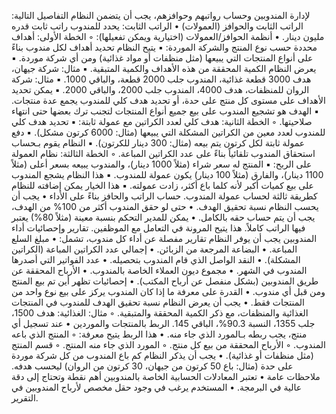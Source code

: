 لإدارة المندوبين وحساب رواتبهم وحوافزهم، يجب أن يتضمن النظام التفاصيل التالية:
الراتب الثابت والحوافز (العمولات)
• الراتب الثابت: يحدد للمندوب راتب ثابت قدره مليون دينار.
• أنظمة الحوافز/العمولات (اختيارية ويمكن تفعيلها):
    ◦ الخطة الأولى: أهداف محددة حسب نوع المنتج والشركة الموردة:
        ▪ يتيح النظام تحديد أهداف لكل مندوب بناءً على أنواع المنتجات التي يبيعها (مثل منظفات أو مواد غذائية) ومن أي شركة موردة.
        ▪ يعرض النظام الكمية المحققة من هذه الأهداف والكمية المتبقية.
        ▪ مثال: شركة جيهان، هدف 3000 قطعة غذائية، المندوب جلب 2000 قطعة، والباقي 1000.
        ▪ مثال: شركة الروان للمنظفات، هدف 4000، المندوب جلب 2000، والباقي 2000.
        ▪ يمكن تحديد الأهداف على مستوى كل منتج على حدة، أو تحديد هدف كلي للمندوب يجمع عدة منتجات.
        ▪ الهدف هو تشجيع المندوب على بيع جميع أنواع المنتجات لتجنب ترك بعضها حتى انتهاء صلاحيتها.
    ◦ الخطة الثانية: هدف كلي لعدد الكراتين مع عمولة ثابتة:
        ▪ تحديد هدف كلي للمندوب لعدد معين من الكراتين المشكلة التي يبيعها (مثال: 6000 كرتون مشكل).
        ▪ دفع عمولة ثابتة لكل كرتون يتم بيعه (مثال: 300 دينار للكرتون).
        ▪ النظام يقوم بـحساب استحقاق المندوب تلقائياً بناءً على عدد الكراتين المباعة.
    ◦ الخطة الثالثة: نظام العمولة على الربح:
        ▪ المنتج له سعر شراء (مثلاً 1000 دينار)، والمندوب يبيعه بسعر أعلى (مثلاً 1100 دينار)، والفارق (مثلاً 100 دينار) يكون عمولة للمندوب.
        ▪ هذا النظام يشجع المندوب على بيع كميات أكبر لأنه كلما باع أكثر، زادت عمولته.
        ▪ هذا الخيار يمكن إضافته للنظام كطريقة ثالثة لحساب عمولة المندوب.
حساب الراتب والحافز بناءً على الأداء
• يجب أن يحسب النظام نسبة تحقيق الهدف.
• حتى لو حقق المندوب أكثر من 100% من الهدف، يجب أن يتم حساب حقه بالكامل.
• يمكن للمدير التحكم بنسبة معينة (مثلاً 80%) يعتبر فيها الراتب كاملاً. هذا يتيح المرونة في التعامل مع الموظفين.
تقارير وإحصائيات أداء المندوبين
يجب أن يوفر النظام تقارير مفصلة عن أداء كل مندوب، تشمل:
• مبلغ السلع المباعة.
• البضاعة المرجعة من الزبائن.
• إجمالي عدد الكراتين المباعة (الكراتين المشكلة).
• النقد الواصل الذي قام المندوب بتحصيله.
• عدد الفواتير التي أصدرها المندوب في الشهر.
• مجموع ديون العملاء الخاصة بالمندوب.
• الأرباح المحققة عن طريق المندوبين (بشكل منفصل عن أرباح المكتب).
• إحصائيات تظهر أين تم بيع المنتج ومن قبل أي مندوب.
• القدرة على معرفة ما إذا كان المندوب يركز على بيع نوع واحد من المنتجات فقط.
• يجب أن يعرض النظام نسبة تحقيق الهدف للمندوب في المنتجات الغذائية والمنظفات، مع ذكر الكمية المحققة والمتبقية.
    ◦ مثال: الغذائية: هدف 1500، جلب 1355، النسبة 90.3%، الباقي 145.
الربط بالمنتجات والموردين
• عند تسجيل أي منتج، يجب ربطه بـالمورد الذي جاء منه.
• هذا الربط يتيح معرفة:
    ◦ المنتج الذي باعه المندوب.
    ◦ الأرباح المحققة من بيع كل منتج.
    ◦ المورد الذي جاء منه المنتج.
    ◦ قسم المنتج (مثل منظفات أو غذائية).
• يجب أن يذكر النظام كم باع المندوب من كل شركة موردة على حدة (مثال: باع 50 كرتون من جيهان، 30 كرتون من الروان) ليحسب هدفه.
ملاحظات عامة
• تعتبر المعادلات الحسابية الخاصة بالمندوبين أهم نقطة وتحتاج إلى دقة عالية في البرمجة.
• المستخدم يرغب في وجود حقل مخصص لأرباح المندوبين في التقرير.
